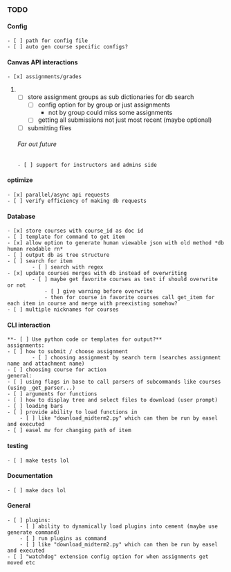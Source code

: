 ### TODO
#### Config
	- [ ] path for config file
	- [ ] auto gen course specific configs?
#### Canvas API interactions
	- [x] assignments/grades
1.  - [ ] store assignment groups as sub dictionaries for db search
		- [ ] config option for by group or just assignments
			- not by group could miss some assignments
		- [ ] getting all submissions not just most recent (maybe optional)
	- [ ] submitting files
	###### *Far out future*
		- [ ] support for instructors and admins side
#### optimize
	- [x] parallel/async api requests
	- [ ] verify efficiency of making db requests
#### Database
	- [x] store courses with course_id as doc id
	- [ ] template for command to get item
	- [x] allow option to generate human viewable json with old method *db human readable rn*
	- [ ] output db as tree structure 
	- [ ] search for item
			- [ ] search with regex
	- [x] update courses merges with db instead of overwriting
			- [ ] maybe get favorite courses as test if should overwrite or not
				- [ ] give warning before overwrite
				- then for course in favorite courses call get_item for each item in course and merge with preexisting somehow?
	- [ ] multiple nicknames for courses
#### CLI interaction 
	**- [ ] Use python code or templates for output?**
	assignments:
	- [ ] how to submit / choose assignment 
			- [ ] choosing assignment by search term (searches assignment name and attachment name)
	- [ ] choosing course for action 
	general:
	- [ ] using flags in base to call parsers of subcommands like courses (using _get_parser...)
	- [ ] arguments for functions
	- [ ] how to display tree and select files to download (user prompt)
	- [ ] loading bars
	- [ ] provide ability to load functions in 
		- [ ] like "download_midterm2.py" which can then be run by easel and executed
	- [ ] easel mv for changing path of item
#### testing
	- [ ] make tests lol
#### Documentation
	- [ ] make docs lol
#### General
	- [ ] plugins: 
		- [ ] ability to dynamically load plugins into cement (maybe use generate command)
		- [ ] run plugins as command
		- [ ] like "download_midterm2.py" which can then be run by easel and executed
	- [ ] "watchdog" extension config option for when assignments get moved etc
